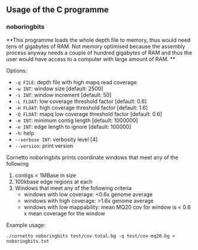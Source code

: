 ## Usage of the C programme

### noboringbits

**This programme loads the whole depth file to memory, thus would need tens of gigabytes of RAM. Not memory optimised because the assembly process anyway needs a couple of hundred gigabytes of RAM and thus the user would have access to a computer with large amount of RAM.
**

Options:

* `-q FILE`:       depth file with high mapq read coverage
* `-w INT`:        window size [default: 2500]
* `-i INT`:        window increment [default: 50]
* `-L FLOAT`:      low coverage threshold factor [default: 0.6]
* `-H FLOAT`:      high coverage threshold factor [default: 1.6]
* `-Q FLOAT`:      mapq low coverage threshold factor [default: 0.6]
* `-m INT`:        minimum contig length [default: 1000000]
* `-e INT`:        edge length to ignore [default: 100000]
* `-h`:            help
* `--verbose INT`: verbosity level [4]
* `--version`:     print version


Cornetto noboringbits prints coordinate windows that meet any of the following
1. contigs < 1MBase in size
2. 100kbase edge regions at each
3. Windows that meet any of the following criteria
   - windows with low coverage: <0.6x genome average
   - windows with high coverage: >1.6x genome average
   - windows with low mappability: mean MQ20 cov for window is < 0.6 x mean coverage for the window


Example usage:
```
./cornetto noboringbits test/cov-total.bg -q test/cov-mq20.bg > noboringbits.txt
```



